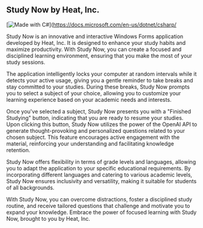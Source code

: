 ## Study Now by Heat, Inc.

[![Made with C#](https://img.shields.io/badge/Made%20with-C%23-blue.svg)](https://docs.microsoft.com/en-us/dotnet/csharp/

Study Now is an innovative and interactive Windows Forms application developed by Heat, Inc. It is designed to enhance your study habits and maximize productivity. With Study Now, you can create a focused and disciplined learning environment, ensuring that you make the most of your study sessions.

The application intelligently locks your computer at random intervals while it detects your active usage, giving you a gentle reminder to take breaks and stay committed to your studies. During these breaks, Study Now prompts you to select a subject of your choice, allowing you to customize your learning experience based on your academic needs and interests.

Once you've selected a subject, Study Now presents you with a "Finished Studying" button, indicating that you are ready to resume your studies. Upon clicking this button, Study Now utilizes the power of the OpenAI API to generate thought-provoking and personalized questions related to your chosen subject. This feature encourages active engagement with the material, reinforcing your understanding and facilitating knowledge retention.

Study Now offers flexibility in terms of grade levels and languages, allowing you to adapt the application to your specific educational requirements. By incorporating different languages and catering to various academic levels, Study Now ensures inclusivity and versatility, making it suitable for students of all backgrounds.

With Study Now, you can overcome distractions, foster a disciplined study routine, and receive tailored questions that challenge and motivate you to expand your knowledge. Embrace the power of focused learning with Study Now, brought to you by Heat, Inc.
